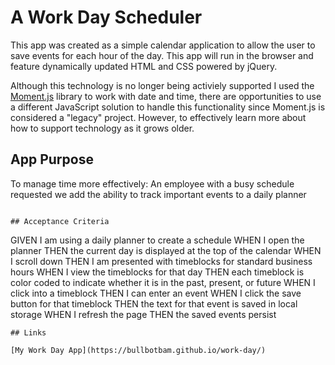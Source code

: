 # A Work Day Scheduler

This app was created as a simple calendar application to allow the user to save events for each hour of the day. This app will run in the browser and feature dynamically updated HTML and CSS powered by jQuery.

Although this technology is no longer being activiely supported I used the [Moment.js](https://momentjs.com/) library to work with date and time, there are opportunities to use a different JavaScript solution to handle this functionality since Moment.js is considered a "legacy" project. However, to effectively learn more about how to support technology as it grows older.


## App Purpose

To manage time more effectively: An employee with a busy schedule requested we add the ability to track important events to a daily planner
 
```

## Acceptance Criteria

```
GIVEN I am using a daily planner to create a schedule
WHEN I open the planner
THEN the current day is displayed at the top of the calendar
WHEN I scroll down
THEN I am presented with timeblocks for standard business hours
WHEN I view the timeblocks for that day
THEN each timeblock is color coded to indicate whether it is in the past, present, or future
WHEN I click into a timeblock
THEN I can enter an event
WHEN I click the save button for that timeblock
THEN the text for that event is saved in local storage
WHEN I refresh the page
THEN the saved events persist
```
## Links

[My Work Day App](https://bullbotbam.github.io/work-day/)
